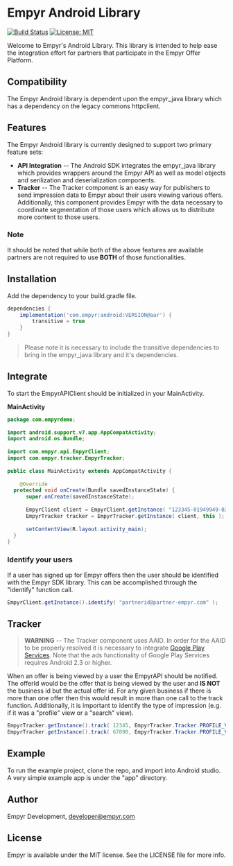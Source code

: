 # Empyr Android Library

[![Build Status](https://travis-ci.com/EmpyrNetwork/empyr_android.svg?branch=master)](https://travis-ci.com/EmpyrNetwork/empyr_android)
[![License: MIT](https://img.shields.io/badge/License-MIT-yellow.svg)](https://opensource.org/licenses/MIT)


Welcome to Empyr's Android Library. This library is intended to help ease the integration effort for partners that participate in the Empyr Offer Platform.

## Compatibility
The Empyr Android library is dependent upon the empyr_java library which has a dependency on the legacy commons httpclient. 

## Features
The Empyr Android library is currently designed to support two primary feature sets:

- **API Integration** -- The Android SDK integrates the empyr_java library which provides wrappers around the Empyr API as well as model objects and serilization and deserialization components.
- **Tracker** -- The Tracker component is an easy way for publishers to send impression data to Empyr about their users viewing various offers. Additionally, this component provides Empyr with the data necessary to coordinate segmentation of those users which allows us to distribute more content to those users.

### Note
It should be noted that while both of the above features are available partners are not required to use **BOTH** of those functionalities.

<a name="installation"></a>
## Installation
Add the dependency to your build.gradle file.

```groovy
dependencies {
	implementation('com.empyr:android:VERSION@aar') {
		transitive = true
	}
}
```

> Please note it is necessary to include the transitive dependencies to bring in the empyr_java library and it's dependencies.

<a name="integrate"></a>
## Integrate

To start the EmpyrAPIClient should be initialized in your MainActivity.

**MainActivity**
```java
package com.empyrdemo;  
  
import android.support.v7.app.AppCompatActivity;  
import android.os.Bundle;  
  
import com.empyr.api.EmpyrClient;  
import com.empyr.tracker.EmpyrTracker;  
  
public class MainActivity extends AppCompatActivity {  
  
    @Override  
  protected void onCreate(Bundle savedInstanceState) {
	  super.onCreate(savedInstanceState);  
  
	  EmpyrClient client = EmpyrClient.getInstance( "123345-01949949-029928818849938" );  
	  EmpyrTracker tracker = EmpyrTracker.getInstance( client, this );  
  
	  setContentView(R.layout.activity_main);  
  }  
}
```

### Identify your users
If a user has signed up for Empyr offers then the user should be identified with the Empyr SDK library. This can be accomplished through the "identify" function call.

```java
EmpyrClient.getInstance().identify( "partnerid@partner-empyr.com" );
```

## Tracker
> **WARNING** -- The Tracker component uses AAID. In order for the AAID to be properly resolved it is necessary to integrate [Google Play Services](https://developers.google.com/android/guides/setup). Note that the ads functionality of Google Play Services requires Android 2.3 or higher.

When an offer is being viewed by a user the EmpyrAPI should be notified. The offerId would be the offer that is being viewed by the user and **IS NOT** the business id but the actual offer id. For any given business if there is more than one offer then this would result in more than one call to the track function. Additionally, it is important to identify the type of impression (e.g. if it was a "profile" view or a "search" view).

```java
EmpyrTracker.getInstance().track( 12345, EmpyrTracker.Tracker.PROFILE_VIEW );  
EmpyrTracker.getInstance().track( 67890, EmpyrTracker.Tracker.PROFILE_VIEW );
```

## Example

To run the example project, clone the repo, and import into Android studio. A very simple example app is under the "app" directory.

## Author

Empyr Development, developer@empyr.com

## License

Empyr is available under the MIT license. See the LICENSE file for more info.
